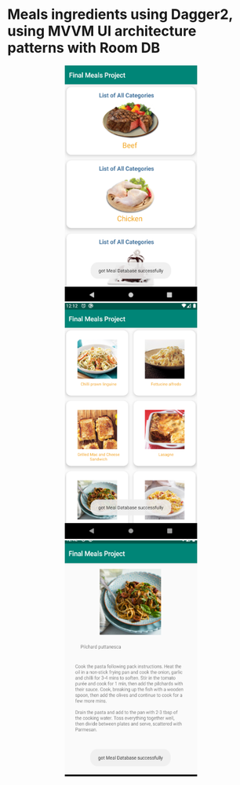 # Meals ingredients using Dagger2, using MVVM UI architecture patterns with Room DB 

<p align="center">
  <img src="1All_Category.png" alt="All Category" width="270" height="480"/>

  <img src="2Pasta_Category.png" alt="Pasta Category" width="270" height="480"/>

  <img src="3Pilchard_puttanesca_pasta.png" alt="Pilchard puttanesca pasta" width="270" height="480"/>
</p>
